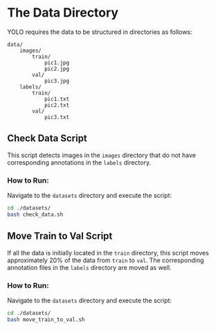 # The Data Directory

YOLO requires the data to be structured in directories as follows:
```
data/
    images/
        train/
            pic1.jpg
            pic2.jpg
        val/
            pic3.jpg
    labels/
        train/
            pic1.txt
            pic2.txt
        val/
            pic3.txt
```

## Check Data Script
This script detects images in the `images` directory that do not have corresponding annotations in the `labels` directory.

### How to Run:
Navigate to the `datasets` directory and execute the script:
```bash
cd ./datasets/
bash check_data.sh
```

## Move Train to Val Script
If all the data is initially located in the `train` directory, this script moves approximately 20% of the data from `train` to `val`. The corresponding annotation files in the `labels` directory are moved as well.

### How to Run:
Navigate to the `datasets` directory and execute the script:
```bash
cd ./datasets/
bash move_train_to_val.sh

